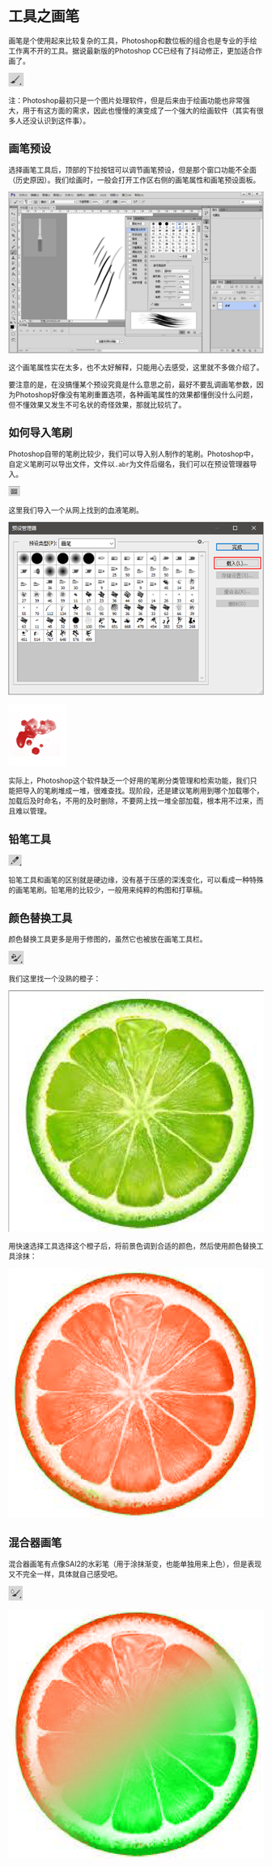 # 工具之画笔

画笔是个使用起来比较复杂的工具，Photoshop和数位板的组合也是专业的手绘工作离不开的工具。据说最新版的Photoshop CC已经有了抖动修正，更加适合作画了。

![](res/1.png)

注：Photoshop最初只是一个图片处理软件，但是后来由于绘画功能也非常强大，用于有这方面的需求，因此也慢慢的演变成了一个强大的绘画软件（其实有很多人还没认识到这件事）。

## 画笔预设

选择画笔工具后，顶部的下拉按钮可以调节画笔预设，但是那个窗口功能不全面（历史原因）。我们绘画时，一般会打开工作区右侧的画笔属性和画笔预设面板。

![](res/2.png)

这个画笔属性实在太多，也不太好解释，只能用心去感受，这里就不多做介绍了。

要注意的是，在没搞懂某个预设究竟是什么意思之前，最好不要乱调画笔参数，因为Photoshop好像没有笔刷重置选项，各种画笔属性的效果都懂倒没什么问题，但不懂效果又发生不可名状的奇怪效果，那就比较坑了。

## 如何导入笔刷

Photoshop自带的笔刷比较少，我们可以导入别人制作的笔刷。Photoshop中，自定义笔刷可以导出文件，文件以`.abr`为文件后缀名，我们可以在预设管理器导入。

![](res/3.png)

这里我们导入一个从网上找到的血液笔刷。

![](res/4.png)

![](res/5.png)

实际上，Photoshop这个软件缺乏一个好用的笔刷分类管理和检索功能，我们只能把导入的笔刷堆成一堆，很难查找。现阶段，还是建议笔刷用到哪个加载哪个，加载后及时命名，不用的及时删除，不要网上找一堆全部加载，根本用不过来，而且难以管理。

## 铅笔工具

![](res/6.png)

铅笔工具和画笔的区别就是硬边缘，没有基于压感的深浅变化，可以看成一种特殊的画笔笔刷。铅笔用的比较少，一般用来纯粹的构图和打草稿。

## 颜色替换工具

颜色替换工具更多是用于修图的，虽然它也被放在画笔工具栏。

![](res/7.png)

我们这里找一个没熟的橙子：

![](res/8.png)

用快速选择工具选择这个橙子后，将前景色调到合适的颜色，然后使用颜色替换工具涂抹：

![](res/9.png)

## 混合器画笔

混合器画笔有点像SAI2的水彩笔（用于涂抹渐变，也能单独用来上色），但是表现又不完全一样，具体就自己感受吧。

![](res/10.png)

![](res/11.png)
